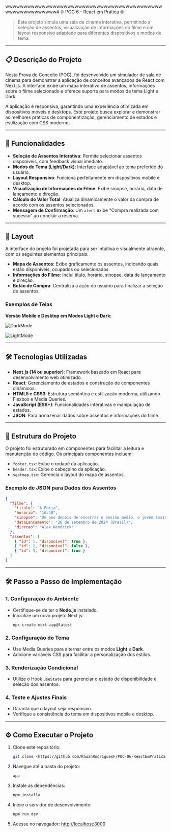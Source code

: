 wwwwwwwwwwwwwwwwwwwwwwwwwwwwwwwwwwwwwwwwwwwwwwwwwwwwwwwww# 🌐 POC 6 - React em Prática 🌐

> Este projeto simula uma sala de cinema interativa, permitindo a seleção de assentos, visualização de informações do filme e um layout responsivo adaptado para diferentes dispositivos e modos de tema.

---

## 📋 Descrição do Projeto

Nesta Prova de Conceito (POC), foi desenvolvido um simulador de sala de cinema para demonstrar a aplicação de conceitos avançados de React com Next.js. A interface exibe um mapa interativo de assentos, informações sobre o filme selecionado e oferece suporte para modos de tema Light e Dark.

A aplicação é responsiva, garantindo uma experiência otimizada em dispositivos móveis e desktops. Este projeto busca explorar e demonstrar as melhores práticas de componentização, gerenciamento de estados e estilização com CSS moderno.

---

## 🚀 Funcionalidades

- **Seleção de Assentos Interativa**: Permite selecionar assentos disponíveis, com feedback visual imediato.
- **Modos de Tema (Light/Dark)**: Interface adaptável ao tema preferido do usuário.
- **Layout Responsivo**: Funciona perfeitamente em dispositivos mobile e desktop.
- **Visualização de Informações do Filme**: Exibe sinopse, horário, data de lançamento e direção.
- **Cálculo do Valor Total**: Atualiza dinamicamente o valor da compra de acordo com os assentos selecionados.
- **Mensagem de Confirmação**: Um `alert` exibe "Compra realizada com sucesso" ao concluir a reserva.

---

## 🎨 Layout

A interface do projeto foi projetada para ser intuitiva e visualmente atraente, com os seguintes elementos principais:

- **Mapa de Assentos**: Exibe graficamente os assentos, indicando quais estão disponíveis, ocupados ou selecionados.
- **Informações do Filme**: Inclui título, horário, sinopse, data de lançamento e direção.
- **Botão de Compra**: Centraliza a ação do usuário para finalizar a seleção de assentos.

### Exemplos de Telas

**Versão Mobile e Desktop em Modos Light e Dark:**

![DarkMode](https://github.com/user-attachments/assets/ba81e78f-b9f2-48d0-97c7-1b45601e5853)

![LightMode](https://github.com/user-attachments/assets/4aa27c3f-2d46-4e05-b0bf-8b70beef0cd3)




---

## 🛠️ Tecnologias Utilizadas

- **Next.js (14 ou superior)**: Framework baseado em React para desenvolvimento web otimizado.
- **React**: Gerenciamento de estados e construção de componentes dinâmicos.
- **HTML5 e CSS3**: Estrutura semântica e estilização moderna, utilizando Flexbox e Media Queries.
- **JavaScript (ES6+)**: Funcionalidades interativas e manipulação de estados.
- **JSON**: Para armazenar dados sobre assentos e informações do filme.

---

## 📄 Estrutura do Projeto

O projeto foi estruturado em componentes para facilitar a leitura e manutenção do código. Os principais componentes incluem:

- `footer.tsx`: Exibe o rodapé da aplicação.
- `header.tsx`: Exibe o cabeçalho da aplicação.
- `seatmap.tsx`: Gerencia o layout do mapa de assentos.

### Exemplo de JSON para Dados dos Assentos

```json
{
  "filme": {
    "titulo": "A Forja",
    "horario": "16:40",
    "sinopse": "Um ano depois de encerrar o ensino médio, o jovem Isaías Wright tenta...",
    "dataLancamento": "26 de setembro de 2024 (Brasil)",
    "direcao": "Alex Kendrick"
  },
  "assentos": [
    { "id": 1, "disponivel": true },
    { "id": 2, "disponivel": false },
    { "id": 3, "disponivel": true }
  ]
}
```

---

## 🛠️ Passo a Passo de Implementação

### 1. Configuração do Ambiente

- Certifique-se de ter o **Node.js** instalado.
- Inicialize um novo projeto Next.js:
  ```bash
  npx create-next-app@latest
  ```

### 2. Configuração do Tema

- Use Media Queries para alternar entre os modos **Light** e **Dark**.
- Adicione variáveis CSS para facilitar a personalização dos estilos.

### 3. Renderização Condicional

- Utilize o Hook `useState` para gerenciar o estado de disponibilidade e seleção dos assentos.

### 4. Teste e Ajustes Finais

- Garanta que o layout seja responsivo.
- Verifique a consistência do tema em dispositivos mobile e desktop.

---

## ⚙️ Como Executar o Projeto

1. Clone este repositório:
   ```bash
   git clone <https://github.com/KauanRodriguesF/POC-06-ReactEmPratica/tree/main>
   ```
2. Navegue até a pasta do projeto:
   ```bash
   app
   ```
3. Instale as dependências:
   ```bash
   npm installa
   ```
4. Inicie o servidor de desenvolvimento:
   ```bash
   npm run dev
   ```
5. Acesse no navegador: [http://localhost:3000](http://localhost:3000)


